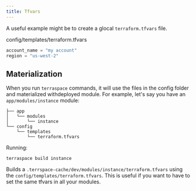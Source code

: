 ```yaml
---
title: Tfvars
---
```


A useful example might be to create a glocal `terraform.tfvars` file.

config/templates/terraform.tfvars

```terraform
account_name = "my account"
region = "us-west-2"
```

## Materialization

When you run `terraspace` commands, it will use the files in the config folder and materialized withdeployed module.  For example, let's say you have an `app/modules/instance` module:

    ├── app
    │   └── modules
    │       └── instance
    └── config
        └── templates
            └── terraform.tfvars

Running:

    terraspace build instance

Builds a `.terrspace-cache/dev/modules/instance/terraform.tfvars` using the `config/templates/terraform.tfvars`. This is useful if you want to have to set the same tfvars in all your modules.
